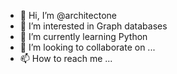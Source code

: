 - 👋 Hi, I’m @architectone
- 👀 I’m interested in Graph databases
- 🌱 I’m currently learning Python
- 💞️ I’m looking to collaborate on ...
- 📫 How to reach me ...

<!---
architectone/architectone is a ✨ special ✨ repository because its `README.md` (this file) appears on your GitHub profile.
You can click the Preview link to take a look at your changes.
--->
